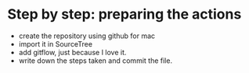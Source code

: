 # Step by step: preparing the actions
* create the repository using github for mac
* import it in 	SourceTree 
* add gitflow, just because I love it.
* write down the steps taken and commit the file.